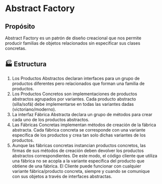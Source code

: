 # Abstract Factory

## Propósito

Abstract Factory es un patrón de diseño creacional que nos permite producir familias de objetos relacionados sin especificar sus clases concretas.

## :factory: Estructura

1. Los Productos Abstractos declaran interfaces para un grupo de productos diferentes pero relacionados que forman una familia de productos.
2. Los Productos Concretos son implementaciones de productos abstractos agrupados por variantes. Cada producto abstracto (silla/sofá) debe implementarse en todas las variantes dadas (victoriano/moderno).
3. La interfaz Fábrica Abstracta declara un grupo de métodos para crear cada uno de los productos abstractos.
4. Las Fábricas Concretas implementan métodos de creación de la fábrica abstracta. Cada fábrica concreta se corresponde con una variante específica de los productos y crea tan solo dichas variantes de los productos.
5. Aunque las fábricas concretas instancian productos concretos, las firmas de sus métodos de creación deben devolver los productos abstractos correspondientes. De este modo, el código cliente que utiliza una fábrica no se acopla a la variante específica del producto que obtiene de una fábrica. El Cliente puede funcionar con cualquier variante fábrica/producto concreta, siempre y cuando se comunique con sus objetos a través de interfaces abstractas.



